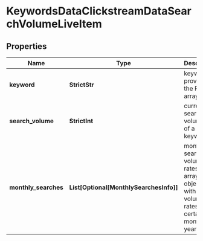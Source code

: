 # KeywordsDataClickstreamDataSearchVolumeLiveItem


## Properties

| Name | Type | Description | Notes |
|------------ | ------------- | ------------- | -------------|
**keyword** | **StrictStr** | keyword provided in the POST array |[optional]|
**search_volume** | **StrictInt** | current search volume rate of a keyword |[optional]|
**monthly_searches** | **List[Optional[MonthlySearchesInfo]]** | monthly search volume rates<br>array of objects with search volume rates in a certain month of a year |[optional]|